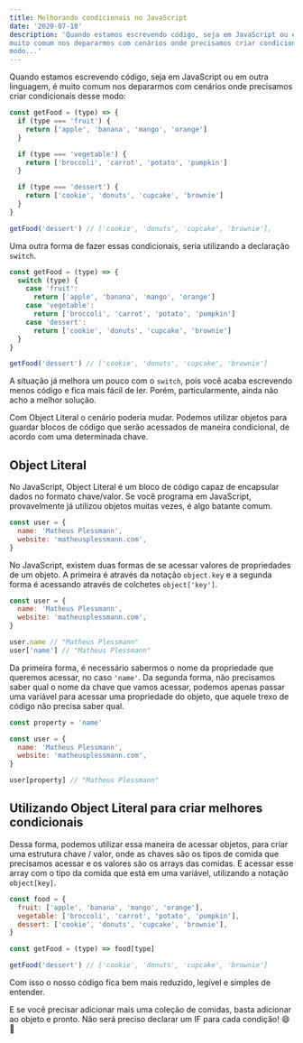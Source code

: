```yaml
---
title: Melhorando condicionais no JavaScript
date: '2020-07-18'
description: 'Quando estamos escrevendo código, seja em JavaScript ou em outra linguagem, é
muito comum nos depararmos com cenários onde precisamos criar condicionais desse
modo...'
---
```


Quando estamos escrevendo código, seja em JavaScript ou em outra linguagem, é
muito comum nos depararmos com cenários onde precisamos criar condicionais desse
modo:

```javascript
const getFood = (type) => {
  if (type === 'fruit') {
    return ['apple', 'banana', 'mango', 'orange']
  }

  if (type === 'vegetable') {
    return ['broccoli', 'carrot', 'potato', 'pumpkin']
  }

  if (type === 'dessert') {
    return ['cookie', 'donuts', 'cupcake', 'brownie']
  }
}

getFood('dessert') // ['cookie', 'donuts', 'cupcake', 'brownie'],
```

Uma outra forma de fazer essas condicionais, seria utilizando a declaração
`switch`.

```javascript
const getFood = (type) => {
  switch (type) {
    case 'fruit':
      return ['apple', 'banana', 'mango', 'orange']
    case 'vegetable':
      return ['broccoli', 'carrot', 'potato', 'pumpkin']
    case 'dessert':
      return ['cookie', 'donuts', 'cupcake', 'brownie']
  }
}

getFood('dessert') // ['cookie', 'donuts', 'cupcake', 'brownie']
```

A situação já melhora um pouco com o `switch`, pois você acaba escrevendo menos
código e fica mais fácil de ler. Porém, particularmente, ainda não acho a melhor
solução.

Com Object Literal o cenário poderia mudar. Podemos utilizar objetos para
guardar blocos de código que serão acessados de maneira condicional, de acordo
com uma determinada chave.

## Object Literal

No JavaScript, Object Literal é um bloco de código capaz de encapsular dados no
formato chave/valor. Se você programa em JavaScript, provavelmente já utilizou
objetos muitas vezes, é algo batante comum.

```javascript
const user = {
  name: 'Matheus Plessmann',
  website: 'matheusplessmann.com',
}
```

No JavaScript, existem duas formas de se acessar valores de propriedades de um
objeto. A primeira é através da notação `object.key` e a segunda forma é
acessando através de colchetes `object['key']`.

```javascript
const user = {
  name: 'Matheus Plessmann',
  website: 'matheusplessmann.com',
}

user.name // "Matheus Plessmann"
user['name'] // "Matheus Plessmann"
```

Da primeira forma, é necessário sabermos o nome da propriedade que queremos
acessar, no caso `'name'`. Da segunda forma, não precisamos saber qual o nome da
chave que vamos acessar, podemos apenas passar uma variável para acessar uma
propriedade do objeto, que aquele trexo de código não precisa saber qual.

```javascript
const property = 'name'

const user = {
  name: 'Matheus Plessmann',
  website: 'matheusplessmann.com',
}

user[property] // "Matheus Plessmann"
```

## Utilizando Object Literal para criar melhores condicionais

Dessa forma, podemos utilizar essa maneira de acessar objetos, para criar uma
estrutura chave / valor, onde as chaves são os tipos de comida que precisamos
acessar e os valores são os arrays das comidas. E acessar esse array com o tipo
da comida que está em uma variável, utilizando a notação `object[key]`.

```javascript
const food = {
  fruit: ['apple', 'banana', 'mango', 'orange'],
  vegetable: ['broccoli', 'carrot', 'potato', 'pumpkin'],
  dessert: ['cookie', 'donuts', 'cupcake', 'brownie'],
}

const getFood = (type) => food[type]

getFood('dessert') // ['cookie', 'donuts', 'cupcake', 'brownie']
```

Com isso o nosso código fica bem mais reduzido, legível e simples de entender.

E se você precisar adicionar mais uma coleção de comidas, basta adicionar ao
objeto e pronto. Não será preciso declarar um IF para cada condição! 😄 🎉
